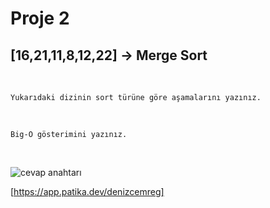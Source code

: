 # Proje 2

## [16,21,11,8,12,22] -> Merge Sort



  <br>

 `Yukarıdaki dizinin sort türüne göre aşamalarını yazınız.`

  <br>

  `Big-O gösterimini yazınız.  `

  <br>

![cevap anahtarı](https://i.ibb.co/FwKZp4R/handwrite.jpg)
  


[https://app.patika.dev/denizcemreg]
